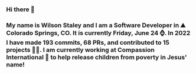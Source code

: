 ### Hi there 👋

### My name is Wilson Staley and I am a Software Developer in ⛰ Colorado Springs, CO.  It is currently Friday, June 24 ⌚. In 2022 I have made 193 commits, 68 PRs, and contributed to 15 projects 👨‍💻. I am currently working at Compassion International 🏢 to help release children from poverty in Jesus' name!